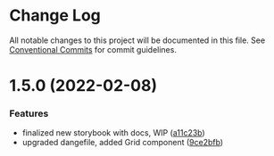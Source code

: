 # Change Log

All notable changes to this project will be documented in this file.
See [Conventional Commits](https://conventionalcommits.org) for commit guidelines.

# 1.5.0 (2022-02-08)


### Features

* finalized new storybook with docs, WIP ([a11c23b](https://github.com/markoarthofer22/react-components/commit/a11c23bcde3e37023c02a5721f1b564d6413c1d0))
* upgraded dangefile, added Grid component ([9ce2bfb](https://github.com/markoarthofer22/react-components/commit/9ce2bfbced3c7bbfe6d2e8f3f79d6c55d2159719))
